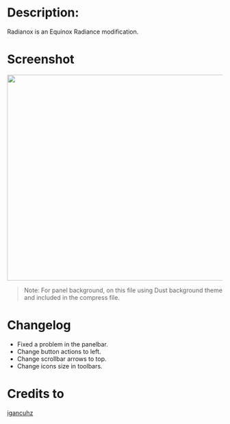 # Description:
Radianox is an Equinox Radiance modification.

# Screenshot
<img src="http://gnome-look.org/CONTENT/content-pre1/122787-1.jpg" width="640" height="480">

> Note: For panel background, on this file using Dust background theme and included in the compress file.

# Changelog
- Fixed a problem in the panelbar.
- Change button actions to left.
- Change scrollbar arrows to top.
- Change icons size in toolbars.

# Credits to
[igancuhz](http://gnome-look.org/usermanager/search.php?username=igancuhz)
